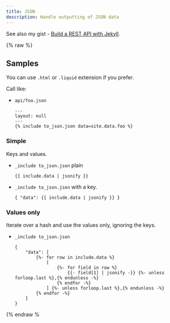 ```yaml
---
title: JSON
description: Handle outputting of JSON data
---
```


See also my gist - [Build a REST API with Jekyll](https://gist.github.com/MichaelCurrin/f8d908596276bdbb2044f04c352cb7c7).

{% raw %}
                                                  
## Samples
          
You can use `.html` or `.liquid` extension if you prefer.

Call like:

- `api/foo.json`
    ```liquid
    ---
    layout: null
    ---
    {% include to_json.json data=site.data.foo %}
    ```
          
### Simple

Keys and values.

- `_include to_json.json` plain
    ```liquid                                                                                                    
    {{ include.data | jsonify }}
    ```
- `_include to_json.json` with a key.
    ```liquid                                                                                                    
    { "data": {{ include.data | jsonify }} }
    ```
          
### Values only
                                                  
Iterate over a hash and use the values only, ignoring the keys.                                                  
      
- `_include to_json.json`
    ```liquid                                                                                                    
    {
        "data": [
            {%- for row in include.data %}
                [
                    {%- for field in row %}
                        {{- field[1] | jsonify -}} {%- unless forloop.last %},{% endunless -%}
                    {% endfor -%}
                ] {%- unless forloop.last %},{% endunless -%}
            {% endfor -%}
        ]
    }
    ```
                                                  
{% endraw %
